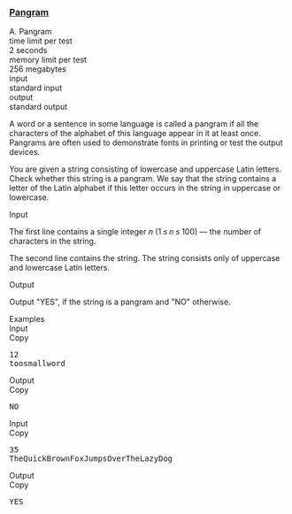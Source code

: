 <h3><a href="https://codeforces.com/contest/520/problem/A" target="_blank" rel="noopener noreferrer">Pangram</a></h3>
<div class="header"><div class="title">A. Pangram</div><div class="time-limit"><div class="property-title">time limit per test</div>2 seconds</div><div class="memory-limit"><div class="property-title">memory limit per test</div>256 megabytes</div><div class="input-file input-standard"><div class="property-title">input</div>standard input</div><div class="output-file output-standard"><div class="property-title">output</div>standard output</div></div><div><p>A word or a sentence in some language is called a <span class="tex-font-style-it">pangram</span> if all the characters of the alphabet of this language appear in it <span class="tex-font-style-it">at least once</span>. Pangrams are often used to demonstrate fonts in printing or test the output devices.</p><p>You are given a string consisting of lowercase and uppercase Latin letters. Check whether this string is a pangram. We say that the string contains a letter of the Latin alphabet if this letter occurs in the string in uppercase or lowercase.</p></div><div class="input-specification"><div class="section-title">Input</div><p>The first line contains a single integer <span class="tex-span"><i>n</i></span> (<span class="tex-span">1 ≤ <i>n</i> ≤ 100</span>)&nbsp;— the number of characters in the string.</p><p>The second line contains the string. The string consists only of uppercase and lowercase Latin letters.</p></div><div class="output-specification"><div class="section-title">Output</div><p>Output "<span class="tex-font-style-tt">YES</span>", if the string is a pangram and "<span class="tex-font-style-tt">NO</span>" otherwise.</p></div><div class="sample-tests"><div class="section-title">Examples</div><div class="sample-test"><div class="input"><div class="title">Input<div title="Copy" data-clipboard-target="#id0044381710588304246" id="id0045304819749353986" class="input-output-copier">Copy</div></div><pre id="id0044381710588304246">12<br>toosmallword<br></pre></div><div class="output"><div class="title">Output<div title="Copy" data-clipboard-target="#id0013063372815349383" id="id005522672980633541" class="input-output-copier">Copy</div></div><pre id="id0013063372815349383">NO<br></pre></div><div class="input"><div class="title">Input<div title="Copy" data-clipboard-target="#id00491023042071308" id="id006958387209757072" class="input-output-copier">Copy</div></div><pre id="id00491023042071308">35<br>TheQuickBrownFoxJumpsOverTheLazyDog<br></pre></div><div class="output"><div class="title">Output<div title="Copy" data-clipboard-target="#id004663419392665822" id="id000010865652130060965" class="input-output-copier">Copy</div></div><pre id="id004663419392665822">YES<br></pre></div></div></div>